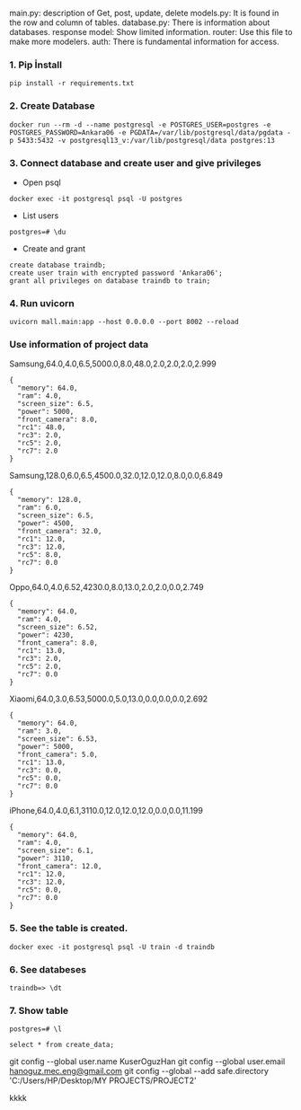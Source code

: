 main.py: description of Get, post, update, delete 
models.py: It is found in the row and column of tables.
database.py: There is information about databases.
response model: Show limited information.
router: Use this file to make more modelers.
auth: There is fundamental information for access.

### 1. Pip İnstall
```
pip install -r requirements.txt
```

### 2. Create Database
```
docker run --rm -d --name postgresql -e POSTGRES_USER=postgres -e POSTGRES_PASSWORD=Ankara06 -e PGDATA=/var/lib/postgresql/data/pgdata -p 5433:5432 -v postgresql13_v:/var/lib/postgresql/data postgres:13
```

### 3. Connect database and create user and give privileges

- Open psql  
```
docker exec -it postgresql psql -U postgres 
```

- List users
```
postgres=# \du
```

- Create and grant
```
create database traindb;
create user train with encrypted password 'Ankara06';
grant all privileges on database traindb to train;
```

### 4. Run uvicorn
```
uvicorn mall.main:app --host 0.0.0.0 --port 8002 --reload
```

### Use information of project data

Samsung,64.0,4.0,6.5,5000.0,8.0,48.0,2.0,2.0,2.0,2.999
```
{
  "memory": 64.0,
  "ram": 4.0,
  "screen_size": 6.5,
  "power": 5000,
  "front_camera": 8.0,
  "rc1": 48.0,
  "rc3": 2.0,
  "rc5": 2.0,
  "rc7": 2.0
}
```

Samsung,128.0,6.0,6.5,4500.0,32.0,12.0,12.0,8.0,0.0,6.849

```
{
  "memory": 128.0,
  "ram": 6.0,
  "screen_size": 6.5,
  "power": 4500,
  "front_camera": 32.0,
  "rc1": 12.0,
  "rc3": 12.0,
  "rc5": 8.0,
  "rc7": 0.0
}
```

Oppo,64.0,4.0,6.52,4230.0,8.0,13.0,2.0,2.0,0.0,2.749
```
{
  "memory": 64.0,
  "ram": 4.0,
  "screen_size": 6.52,
  "power": 4230,
  "front_camera": 8.0,
  "rc1": 13.0,
  "rc3": 2.0,
  "rc5": 2.0,
  "rc7": 0.0
}
```

Xiaomi,64.0,3.0,6.53,5000.0,5.0,13.0,0.0,0.0,0.0,2.692
```
{
  "memory": 64.0,
  "ram": 3.0,
  "screen_size": 6.53,
  "power": 5000,
  "front_camera": 5.0,
  "rc1": 13.0,
  "rc3": 0.0,
  "rc5": 0.0,
  "rc7": 0.0
}
```

iPhone,64.0,4.0,6.1,3110.0,12.0,12.0,12.0,0.0,0.0,11.199
```
{
  "memory": 64.0,
  "ram": 4.0,
  "screen_size": 6.1,
  "power": 3110,
  "front_camera": 12.0,
  "rc1": 12.0,
  "rc3": 12.0,
  "rc5": 0.0,
  "rc7": 0.0
}
```


### 5. See the table is created.
```
docker exec -it postgresql psql -U train -d traindb
```

### 6. See databeses

```
traindb=> \dt
```


### 7. Show table
```
postgres=# \l
```

```
select * from create_data;
```
git config --global user.name KuserOguzHan
git config --global user.email hanoguz.mec.eng@gmail.com
git config --global --add safe.directory 'C:/Users/HP/Desktop/MY PROJECTS/PROJECT2'


kkkk